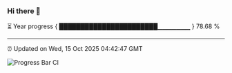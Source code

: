 ### Hi there 👋

⏳ Year progress { ███████████████████████▁▁▁▁▁▁▁ } 78.68 %

---

⏰ Updated on Wed, 15 Oct 2025 04:42:47 GMT

![Progress Bar CI](https://github.com/IshwaranRudhara/GIT-ACTION/workflows/Progress%20Bar%20CI/badge.svg)
